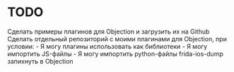 # TODO

Сделать примеры плагинов для Objection и загрузить их на Github
Сделать отдельный репозиторий с моими плагинами для Objection, при условии:
    - Я могу плагины использовать как библиотеки
    - Я могу импортить JS-файлы
    - Я могу импортить python-файлы
frida-ios-dump запихнуть в Objection